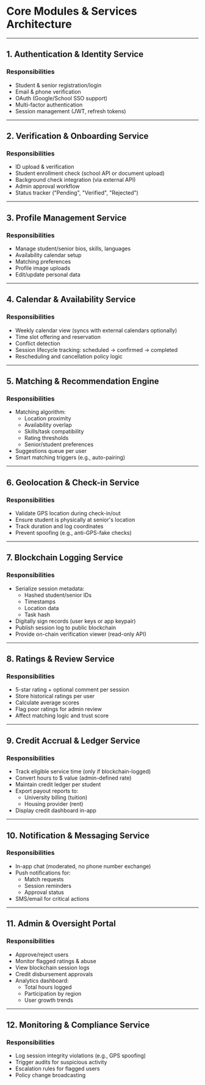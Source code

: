# Core Modules & Services Architecture

---

## 1.  Authentication & Identity Service

### Responsibilities
- Student & senior registration/login
- Email & phone verification
- OAuth (Google/School SSO support)
- Multi-factor authentication
- Session management (JWT, refresh tokens)

---

## 2.  Verification & Onboarding Service

### Responsibilities
- ID upload & verification
- Student enrollment check (school API or document upload)
- Background check integration (via external API)
- Admin approval workflow
- Status tracker ("Pending", "Verified", "Rejected")

---

## 3.  Profile Management Service

### Responsibilities
- Manage student/senior bios, skills, languages
- Availability calendar setup
- Matching preferences
- Profile image uploads
- Edit/update personal data

---

## 4.  Calendar & Availability Service

### Responsibilities
- Weekly calendar view (syncs with external calendars optionally)
- Time slot offering and reservation
- Conflict detection
- Session lifecycle tracking: scheduled → confirmed → completed
- Rescheduling and cancellation policy logic

---

## 5.  Matching & Recommendation Engine

### Responsibilities
- Matching algorithm:
  - Location proximity
  - Availability overlap
  - Skills/task compatibility
  - Rating thresholds
  - Senior/student preferences
- Suggestions queue per user
- Smart matching triggers (e.g., auto-pairing)

---

## 6.  Geolocation & Check-in Service

### Responsibilities
- Validate GPS location during check-in/out
- Ensure student is physically at senior's location
- Track duration and log coordinates
- Prevent spoofing (e.g., anti-GPS-fake checks)

---

## 7.  Blockchain Logging Service

### Responsibilities
- Serialize session metadata:
  - Hashed student/senior IDs
  - Timestamps
  - Location data
  - Task hash
- Digitally sign records (user keys or app keypair)
- Publish session log to public blockchain
- Provide on-chain verification viewer (read-only API)

---

## 8.  Ratings & Review Service

### Responsibilities
- 5-star rating + optional comment per session
- Store historical ratings per user
- Calculate average scores
- Flag poor ratings for admin review
- Affect matching logic and trust score

---

## 9.  Credit Accrual & Ledger Service

### Responsibilities
- Track eligible service time (only if blockchain-logged)
- Convert hours to $ value (admin-defined rate)
- Maintain credit ledger per student
- Export payout reports to:
  - University billing (tuition)
  - Housing provider (rent)
- Display credit dashboard in-app

---

## 10.  Notification & Messaging Service

### Responsibilities
- In-app chat (moderated, no phone number exchange)
- Push notifications for:
  - Match requests
  - Session reminders
  - Approval status
- SMS/email for critical actions

---

## 11.  Admin & Oversight Portal

### Responsibilities
- Approve/reject users
- Monitor flagged ratings & abuse
- View blockchain session logs
- Credit disbursement approvals
- Analytics dashboard:
  - Total hours logged
  - Participation by region
  - User growth trends

---

## 12.  Monitoring & Compliance Service

### Responsibilities
- Log session integrity violations (e.g., GPS spoofing)
- Trigger audits for suspicious activity
- Escalation rules for flagged users
- Policy change broadcasting


